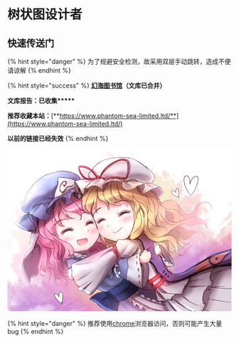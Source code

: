 # 树状图设计者

## 快速传送门

{% hint style="danger" %}
为了规避安全检测，故采用双层手动跳转，造成不便请谅解
{% endhint %}

{% hint style="success" %}
[**幻海图书馆**](https://nov.phantom-sea-limited.ltd/)**（文库已合并）**

**文库报告：已收集\*\*\*\*\***

**推荐收藏本站：**[**https://www.phantom-sea-limited.ltd/**](https://www.phantom-sea-limited.ltd/)

**以前的链接已经失效**
{% endhint %}

![](.gitbook/assets/agg-zo-w-t1-yhq66o-cty.jpg)

{% hint style="danger" %}
推荐使用[chrome](https://www.google.cn/intl/zh-CN/chrome/)浏览器访问，否则可能产生大量bug
{% endhint %}

